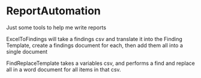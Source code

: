 # ReportAutomation
Just some tools to help me write reports

ExcelToFindings will take a findings csv and translate it into the Finding Template, create a findings document for each, then add them all into a single document

FindReplaceTemplate takes a variables csv, and performs a find and replace all in a word document for all items in that csv.

